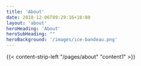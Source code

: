 ```yaml
---
title: 'About'
date: 2018-12-06T09:29:16+10:00
layout: 'about'
heroHeading: 'About'
heroSubHeading: ""
heroBackground: '/images/ice-bandeau.png'
---
```


<div>
{{< content-strip-left "/pages/about" "content1" >}}
</div>
